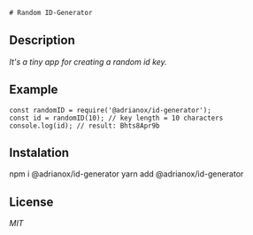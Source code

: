 ```diff
# Random ID-Generator
```

## Description

*It's a tiny app for creating a random id key.*


## Example

```
const randomID = require('@adrianox/id-generator');
const id = randomID(10); // key length = 10 characters
console.log(id); // result: Bhts8Apr9b
```

## Instalation

npm i @adrianox/id-generator 
 yarn add @adrianox/id-generator

## License

*MIT*





